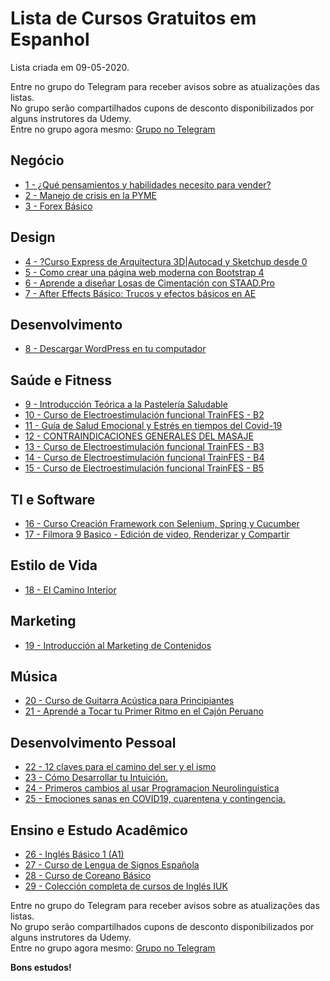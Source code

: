 # Lista de Cursos Gratuitos em Espanhol

Lista criada em 09-05-2020.

Entre no grupo do Telegram para receber avisos sobre as atualizações das listas.  
No grupo serão compartilhados cupons de desconto disponibilizados por alguns instrutores da Udemy.  
Entre no grupo agora mesmo: [Grupo no Telegram](http://bit.ly/2UvKbVX)


## Negócio
 - [ 1 - ¿Qué pensamientos y habilidades necesito para vender?](https://www.udemy.com/course/que-pensamientos-y-habilidades-necesito-para-vender/?deal_code=UDEAFFBCD320&ranMID=39197&ranEAID=FYTGsFWqJEA&ranSiteID=FYTGsFWqJEA-ru3zxxTKc5sff70WsFQgzw&LSNPUBID=FYTGsFWqJEA)
 - [ 2 - Manejo de crisis en la PYME](https://www.udemy.com/course/manejo_de_crisis_en_la_pyme/?deal_code=UDEAFFBCD320&ranMID=39197&ranEAID=FYTGsFWqJEA&ranSiteID=FYTGsFWqJEA-ru3zxxTKc5sff70WsFQgzw&LSNPUBID=FYTGsFWqJEA)
 - [ 3 - Forex Básico](https://www.udemy.com/course/forex-basico/?deal_code=UDEAFFBCD320&ranMID=39197&ranEAID=FYTGsFWqJEA&ranSiteID=FYTGsFWqJEA-ru3zxxTKc5sff70WsFQgzw&LSNPUBID=FYTGsFWqJEA)


## Design
 - [ 4 - ?Curso Express de Arquitectura 3D|Autocad y Sketchup desde 0](https://www.udemy.com/course/curso-express-de-arquitectura-3dautocad-y-sketchup-desde-0/?deal_code=UDEAFFBCD320&ranMID=39197&ranEAID=FYTGsFWqJEA&ranSiteID=FYTGsFWqJEA-ru3zxxTKc5sff70WsFQgzw&LSNPUBID=FYTGsFWqJEA)
 - [ 5 - Como crear una página web moderna con Bootstrap 4](https://www.udemy.com/course/como-crear-una-pagina-web-moderna-con-bootstrap-4/?deal_code=UDEAFFBCD320&ranMID=39197&ranEAID=FYTGsFWqJEA&ranSiteID=FYTGsFWqJEA-ru3zxxTKc5sff70WsFQgzw&LSNPUBID=FYTGsFWqJEA)
 - [ 6 - Aprende a diseñar Losas de Cimentación con STAAD.Pro](https://www.udemy.com/course/losas-de-cimentacion-con-staadpro/?deal_code=UDEAFFBCD320&ranMID=39197&ranEAID=FYTGsFWqJEA&ranSiteID=FYTGsFWqJEA-ru3zxxTKc5sff70WsFQgzw&LSNPUBID=FYTGsFWqJEA)
 - [ 7 - After Effects Básico: Trucos y efectos básicos en AE](https://www.udemy.com/course/after-effects-basico-trucos-y-efectos-basicos-en-after_effects/?deal_code=UDEAFFBCD320&ranMID=39197&ranEAID=FYTGsFWqJEA&ranSiteID=FYTGsFWqJEA-ru3zxxTKc5sff70WsFQgzw&LSNPUBID=FYTGsFWqJEA)


## Desenvolvimento
 - [ 8 - Descargar WordPress en tu computador](https://www.udemy.com/course/descargar-wordpress-en-tu-computador/?deal_code=UDEAFFBCD320&ranMID=39197&ranEAID=FYTGsFWqJEA&ranSiteID=FYTGsFWqJEA-ru3zxxTKc5sff70WsFQgzw&LSNPUBID=FYTGsFWqJEA)


## Saúde e Fitness
 - [ 9 - Introducción Teórica a la Pastelería Saludable](https://www.udemy.com/course/introduccion-teorica-a-la-pasteleria-saludable/?deal_code=UDEAFFBCD320&ranMID=39197&ranEAID=FYTGsFWqJEA&ranSiteID=FYTGsFWqJEA-ru3zxxTKc5sff70WsFQgzw&LSNPUBID=FYTGsFWqJEA)
 - [ 10 - Curso de Electroestimulación funcional TrainFES - B2](https://www.udemy.com/course/curso-de-electroestimulacion-funcional-trainfes-b2/?deal_code=UDEAFFBCD320&ranMID=39197&ranEAID=FYTGsFWqJEA&ranSiteID=FYTGsFWqJEA-ru3zxxTKc5sff70WsFQgzw&LSNPUBID=FYTGsFWqJEA)
 - [ 11 - Guía de Salud Emocional y Estrés en tiempos del Covid-19](https://www.udemy.com/course/guia-de-salud-emocional-y-estres-en-tiempos-del-covid-19/?deal_code=UDEAFFBCD320&ranMID=39197&ranEAID=FYTGsFWqJEA&ranSiteID=FYTGsFWqJEA-ru3zxxTKc5sff70WsFQgzw&LSNPUBID=FYTGsFWqJEA)
 - [ 12 - CONTRAINDICACIONES GENERALES DEL MASAJE](https://www.udemy.com/course/contraindicaciones-generales-del-masaje/?deal_code=UDEAFFBCD320&ranMID=39197&ranEAID=FYTGsFWqJEA&ranSiteID=FYTGsFWqJEA-ru3zxxTKc5sff70WsFQgzw&LSNPUBID=FYTGsFWqJEA)
 - [ 13 - Curso de Electroestimulación funcional TrainFES - B3](https://www.udemy.com/course/curso-de-electroestimulacion-funcional-trainfes-b3/?deal_code=UDEAFFBCD320&ranMID=39197&ranEAID=FYTGsFWqJEA&ranSiteID=FYTGsFWqJEA-ru3zxxTKc5sff70WsFQgzw&LSNPUBID=FYTGsFWqJEA)
 - [ 14 - Curso de Electroestimulación funcional TrainFES - B4](https://www.udemy.com/course/curso-de-electroestimulacion-funcional-trainfes-b4/?deal_code=UDEAFFBCD320&ranMID=39197&ranEAID=FYTGsFWqJEA&ranSiteID=FYTGsFWqJEA-ru3zxxTKc5sff70WsFQgzw&LSNPUBID=FYTGsFWqJEA)
 - [ 15 - Curso de Electroestimulación funcional TrainFES - B5](https://www.udemy.com/course/curso-de-electroestimulacion-funcional-trainfes-b5/?deal_code=UDEAFFBCD320&ranMID=39197&ranEAID=FYTGsFWqJEA&ranSiteID=FYTGsFWqJEA-ru3zxxTKc5sff70WsFQgzw&LSNPUBID=FYTGsFWqJEA)


## TI e Software
 - [ 16 - Curso Creación Framework con Selenium, Spring y Cucumber](https://www.udemy.com/course/curso-creacion-framework-con-selenium-spring-y-cucumber/?deal_code=UDEAFFBCD320&ranMID=39197&ranEAID=FYTGsFWqJEA&ranSiteID=FYTGsFWqJEA-ru3zxxTKc5sff70WsFQgzw&LSNPUBID=FYTGsFWqJEA)
 - [ 17 - Filmora 9 Basico - Edición de video, Renderizar y Compartir](https://www.udemy.com/course/filmora-9-basico-edicion-de-video-en-wondershare-gratis/?deal_code=UDEAFFBCD320&ranMID=39197&ranEAID=FYTGsFWqJEA&ranSiteID=FYTGsFWqJEA-ru3zxxTKc5sff70WsFQgzw&LSNPUBID=FYTGsFWqJEA)


## Estilo de Vida
 - [ 18 - El Camino Interior](https://www.udemy.com/course/desarrolla-tu-camino-interior/?deal_code=UDEAFFBCD320&ranMID=39197&ranEAID=FYTGsFWqJEA&ranSiteID=FYTGsFWqJEA-ru3zxxTKc5sff70WsFQgzw&LSNPUBID=FYTGsFWqJEA)


## Marketing
 - [ 19 - Introducción al Marketing de Contenidos](https://www.udemy.com/course/curso-basico-marketing-de-contenidos/?deal_code=UDEAFFBCD320&ranMID=39197&ranEAID=FYTGsFWqJEA&ranSiteID=FYTGsFWqJEA-ru3zxxTKc5sff70WsFQgzw&LSNPUBID=FYTGsFWqJEA)


## Música
 - [ 20 - Curso de Guitarra Acústica para Principiantes](https://www.udemy.com/course/curso-de-guitarra-acustica-para-principiantes/?deal_code=UDEAFFBCD320&ranMID=39197&ranEAID=FYTGsFWqJEA&ranSiteID=FYTGsFWqJEA-ru3zxxTKc5sff70WsFQgzw&LSNPUBID=FYTGsFWqJEA)
 - [ 21 - Aprendé a Tocar tu Primer Ritmo en el Cajón Peruano](https://www.udemy.com/course/aprende-a-tocar-tu-primer-ritmo-en-el-cajon-peruano/?deal_code=UDEAFFBCD320&ranMID=39197&ranEAID=FYTGsFWqJEA&ranSiteID=FYTGsFWqJEA-ru3zxxTKc5sff70WsFQgzw&LSNPUBID=FYTGsFWqJEA)


## Desenvolvimento Pessoal
 - [ 22 - 12 claves para el camino del ser y el ismo](https://www.udemy.com/course/12-claves-para-el-camino-del-ser-y-el-ismo/?deal_code=UDEAFFBCD320&ranMID=39197&ranEAID=FYTGsFWqJEA&ranSiteID=FYTGsFWqJEA-ru3zxxTKc5sff70WsFQgzw&LSNPUBID=FYTGsFWqJEA)
 - [ 23 - Cómo Desarrollar tu Intuición.](https://www.udemy.com/course/curso-gratis-como-desarrollar-tu-intuicion/?deal_code=UDEAFFBCD320&ranMID=39197&ranEAID=FYTGsFWqJEA&ranSiteID=FYTGsFWqJEA-ru3zxxTKc5sff70WsFQgzw&LSNPUBID=FYTGsFWqJEA)
 - [ 24 - Primeros cambios al usar Programacion Neurolinguistica](https://www.udemy.com/course/primeros-cambios-al-usar-programacion-neurolinguistica/?deal_code=UDEAFFBCD320&ranMID=39197&ranEAID=FYTGsFWqJEA&ranSiteID=FYTGsFWqJEA-ru3zxxTKc5sff70WsFQgzw&LSNPUBID=FYTGsFWqJEA)
 - [ 25 - Emociones sanas en COVID19, cuarentena y contingencia.](https://www.udemy.com/course/seravances-las-emociones-en-covid19-contingencia-y-cuarentena/?deal_code=UDEAFFBCD320&ranMID=39197&ranEAID=FYTGsFWqJEA&ranSiteID=FYTGsFWqJEA-ru3zxxTKc5sff70WsFQgzw&LSNPUBID=FYTGsFWqJEA)


## Ensino e Estudo Acadêmico
 - [ 26 - Inglés Básico 1 (A1)](https://www.udemy.com/course/ingles-basico-i-ai/?deal_code=UDEAFFBCD320&ranMID=39197&ranEAID=FYTGsFWqJEA&ranSiteID=FYTGsFWqJEA-ru3zxxTKc5sff70WsFQgzw&LSNPUBID=FYTGsFWqJEA)
 - [ 27 - Curso de Lengua de Signos Española](https://www.udemy.com/course/curso-de-lengua-de-signos-espanola/?deal_code=UDEAFFBCD320&ranMID=39197&ranEAID=FYTGsFWqJEA&ranSiteID=FYTGsFWqJEA-ru3zxxTKc5sff70WsFQgzw&LSNPUBID=FYTGsFWqJEA)
 - [ 28 - Curso de Coreano Básico](https://www.udemy.com/course/curso-de-coreano-basico-pinyin-saludos-y-presentacion/?deal_code=UDEAFFBCD320&ranMID=39197&ranEAID=FYTGsFWqJEA&ranSiteID=FYTGsFWqJEA-ru3zxxTKc5sff70WsFQgzw&LSNPUBID=FYTGsFWqJEA)
 - [ 29 - Colección completa de cursos de Inglés IUK](https://www.udemy.com/course/coleccion-completa-de-cursos-de-ingles-iuk/?deal_code=UDEAFFBCD320&ranMID=39197&ranEAID=FYTGsFWqJEA&ranSiteID=FYTGsFWqJEA-ru3zxxTKc5sff70WsFQgzw&LSNPUBID=FYTGsFWqJEA)


Entre no grupo do Telegram para receber avisos sobre as atualizações das listas.  
No grupo serão compartilhados cupons de desconto disponibilizados por alguns instrutores da Udemy.  
Entre no grupo agora mesmo: [Grupo no Telegram](http://bit.ly/2UvKbVX)


**Bons estudos!**
